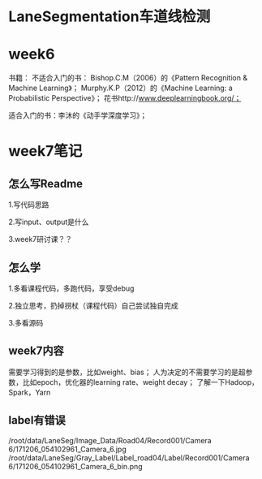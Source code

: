# LaneSegmentation车道线检测

# week6
书籍：
不适合入门的书：
Bishop.C.M（2006）的《Pattern Recognition & Machine Learning》；
Murphy.K.P（2012）的《Machine Learning: a Probabilistic Perspective》；
花书http://www.deeplearningbook.org/；

适合入门的书：李沐的《动手学深度学习》；

# week7笔记
## 怎么写Readme
1.写代码思路

2.写input、output是什么

3.week7研讨课？？

## 怎么学
1.多看课程代码，多跑代码，享受debug

2.独立思考，扔掉拐杖（课程代码）自己尝试独自完成

3.多看源码

## week7内容
需要学习得到的是参数，比如weight、bias；
人为决定的不需要学习的是超参数，比如epoch，优化器的learning rate、weight decay；
了解一下Hadoop，Spark，Yarn 


## label有错误
/root/data/LaneSeg/Image_Data/Road04/Record001/Camera 6/171206_054102961_Camera_6.jpg
/root/data/LaneSeg/Gray_Label/Label_road04/Label/Record001/Camera 6/171206_054102961_Camera_6_bin.png
